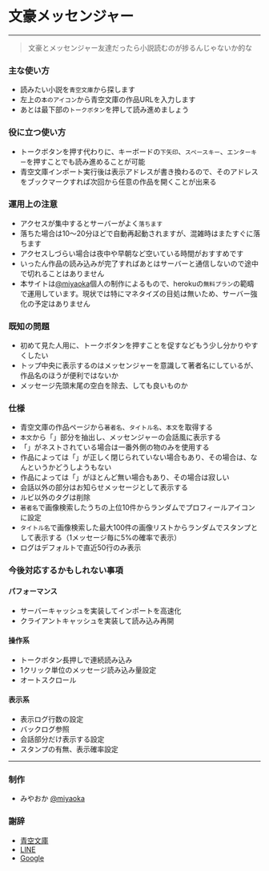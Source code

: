 # 文豪メッセンジャー

----

> 文豪とメッセンジャー友達だったら小説読むのが捗るんじゃないか的な

### 主な使い方

* 読みたい小説を`青空文庫`から探します
* 左上の`本のアイコン`から青空文庫の作品URLを入力します
* あとは最下部の`トークボタン`を押して読み進めましょう

### 役に立つ使い方

* トークボタンを押す代わりに、キーボードの`下矢印`、`スペースキー`、`エンターキー`を押すことでも読み進めることが可能
* 青空文庫インポート実行後は表示アドレスが書き換わるので、そのアドレスをブックマークすれば次回から任意の作品を開くことが出来る

### 運用上の注意

* アクセスが集中するとサーバーがよく`落ちます`
* 落ちた場合は10〜20分ほどで自動再起動されますが、混雑時はまたすぐに落ちます
* アクセスしづらい場合は夜中や早朝など空いている時間がおすすめです
* いったん作品の読み込みが完了すればあとはサーバーと通信しないので途中で切れることはありません
* 本サイトは[@miyaoka](https://twitter.com/miyaoka)個人の制作によるもので、herokuの`無料プラン`の範疇で運用しています。現状では特にマネタイズの目処は無いため、サーバー強化の予定はありません

### 既知の問題

* 初めて見た人用に、トークボタンを押すことを促すなどもう少し分かりやすくしたい
* トップ中央に表示するのはメッセンジャーを意識して著者名にしているが、作品名のほうが便利ではないか
* メッセージ先頭末尾の空白を除去、しても良いものか

### 仕様

* 青空文庫の作品ページから`著者名`、`タイトル名`、`本文`を取得する
* `本文`から「」部分を抽出し、メッセンジャーの会話風に表示する
* 「」がネストされている場合は一番外側の物のみを使用する
 * 作品によっては「」が正しく閉じられていない場合もあり、その場合は、なんというかどうしようもない
 * 作品によっては「」がほとんど無い場合もあり、その場合は寂しい
* 会話以外の部分はお知らせメッセージとして表示する
* ルビ以外のタグは削除
* `著者名`で画像検索したうちの上位10件からランダムでプロフィールアイコンに設定
* `タイトル名`で画像検索した最大100件の画像リストからランダムでスタンプとして表示する（1メッセージ毎に5%の確率で表示）
* ログはデフォルトで直近50行のみ表示

### 今後対応するかもしれない事項

#### パフォーマンス

* サーバーキャッシュを実装してインポートを高速化
* クライアントキャッシュを実装して読み込み再開

#### 操作系

* トークボタン長押しで連続読み込み
* 1クリック単位のメッセージ読み込み量設定
* オートスクロール

#### 表示系

* 表示ログ行数の設定
* バックログ参照
* 会話部分だけ表示する設定
* スタンプの有無、表示確率設定


----

### 制作

* みやおか [@miyaoka](https://twitter.com/miyaoka)

### 謝辞

* [青空文庫](http://www.aozora.gr.jp/)
* [LINE](http://line.me/)
* [Google](http://google.com/)
